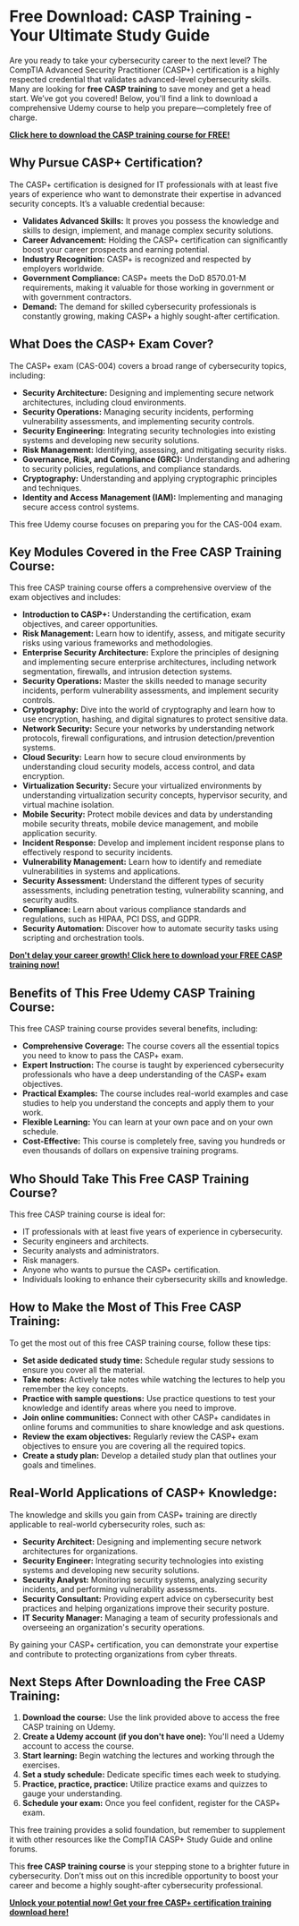 # Free Download: CASP Training - Your Ultimate Study Guide

Are you ready to take your cybersecurity career to the next level? The CompTIA Advanced Security Practitioner (CASP+) certification is a highly respected credential that validates advanced-level cybersecurity skills. Many are looking for **free CASP training** to save money and get a head start. We’ve got you covered! Below, you'll find a link to download a comprehensive Udemy course to help you prepare—completely free of charge.

[**Click here to download the CASP training course for FREE!**](https://udemywork.com/casp-training)

## Why Pursue CASP+ Certification?

The CASP+ certification is designed for IT professionals with at least five years of experience who want to demonstrate their expertise in advanced security concepts. It’s a valuable credential because:

*   **Validates Advanced Skills:** It proves you possess the knowledge and skills to design, implement, and manage complex security solutions.
*   **Career Advancement:** Holding the CASP+ certification can significantly boost your career prospects and earning potential.
*   **Industry Recognition:** CASP+ is recognized and respected by employers worldwide.
*   **Government Compliance:** CASP+ meets the DoD 8570.01-M requirements, making it valuable for those working in government or with government contractors.
*   **Demand:** The demand for skilled cybersecurity professionals is constantly growing, making CASP+ a highly sought-after certification.

## What Does the CASP+ Exam Cover?

The CASP+ exam (CAS-004) covers a broad range of cybersecurity topics, including:

*   **Security Architecture:** Designing and implementing secure network architectures, including cloud environments.
*   **Security Operations:** Managing security incidents, performing vulnerability assessments, and implementing security controls.
*   **Security Engineering:** Integrating security technologies into existing systems and developing new security solutions.
*   **Risk Management:** Identifying, assessing, and mitigating security risks.
*   **Governance, Risk, and Compliance (GRC):** Understanding and adhering to security policies, regulations, and compliance standards.
*   **Cryptography:** Understanding and applying cryptographic principles and techniques.
*   **Identity and Access Management (IAM):** Implementing and managing secure access control systems.

This free Udemy course focuses on preparing you for the CAS-004 exam.

## Key Modules Covered in the Free CASP Training Course:

This free CASP training course offers a comprehensive overview of the exam objectives and includes:

*   **Introduction to CASP+:** Understanding the certification, exam objectives, and career opportunities.
*   **Risk Management:** Learn how to identify, assess, and mitigate security risks using various frameworks and methodologies.
*   **Enterprise Security Architecture:** Explore the principles of designing and implementing secure enterprise architectures, including network segmentation, firewalls, and intrusion detection systems.
*   **Security Operations:** Master the skills needed to manage security incidents, perform vulnerability assessments, and implement security controls.
*   **Cryptography:** Dive into the world of cryptography and learn how to use encryption, hashing, and digital signatures to protect sensitive data.
*   **Network Security:** Secure your networks by understanding network protocols, firewall configurations, and intrusion detection/prevention systems.
*   **Cloud Security:** Learn how to secure cloud environments by understanding cloud security models, access control, and data encryption.
*   **Virtualization Security:** Secure your virtualized environments by understanding virtualization security concepts, hypervisor security, and virtual machine isolation.
*   **Mobile Security:** Protect mobile devices and data by understanding mobile security threats, mobile device management, and mobile application security.
*   **Incident Response:** Develop and implement incident response plans to effectively respond to security incidents.
*   **Vulnerability Management:** Learn how to identify and remediate vulnerabilities in systems and applications.
*   **Security Assessment:** Understand the different types of security assessments, including penetration testing, vulnerability scanning, and security audits.
*   **Compliance:** Learn about various compliance standards and regulations, such as HIPAA, PCI DSS, and GDPR.
*   **Security Automation:** Discover how to automate security tasks using scripting and orchestration tools.

[**Don't delay your career growth! Click here to download your FREE CASP training now!**](https://udemywork.com/casp-training)

## Benefits of This Free Udemy CASP Training Course:

This free CASP training course provides several benefits, including:

*   **Comprehensive Coverage:** The course covers all the essential topics you need to know to pass the CASP+ exam.
*   **Expert Instruction:** The course is taught by experienced cybersecurity professionals who have a deep understanding of the CASP+ exam objectives.
*   **Practical Examples:** The course includes real-world examples and case studies to help you understand the concepts and apply them to your work.
*   **Flexible Learning:** You can learn at your own pace and on your own schedule.
*   **Cost-Effective:** This course is completely free, saving you hundreds or even thousands of dollars on expensive training programs.

## Who Should Take This Free CASP Training Course?

This free CASP training course is ideal for:

*   IT professionals with at least five years of experience in cybersecurity.
*   Security engineers and architects.
*   Security analysts and administrators.
*   Risk managers.
*   Anyone who wants to pursue the CASP+ certification.
*   Individuals looking to enhance their cybersecurity skills and knowledge.

## How to Make the Most of This Free CASP Training:

To get the most out of this free CASP training course, follow these tips:

*   **Set aside dedicated study time:** Schedule regular study sessions to ensure you cover all the material.
*   **Take notes:** Actively take notes while watching the lectures to help you remember the key concepts.
*   **Practice with sample questions:** Use practice questions to test your knowledge and identify areas where you need to improve.
*   **Join online communities:** Connect with other CASP+ candidates in online forums and communities to share knowledge and ask questions.
*   **Review the exam objectives:** Regularly review the CASP+ exam objectives to ensure you are covering all the required topics.
*   **Create a study plan:** Develop a detailed study plan that outlines your goals and timelines.

## Real-World Applications of CASP+ Knowledge:

The knowledge and skills you gain from CASP+ training are directly applicable to real-world cybersecurity roles, such as:

*   **Security Architect:** Designing and implementing secure network architectures for organizations.
*   **Security Engineer:** Integrating security technologies into existing systems and developing new security solutions.
*   **Security Analyst:** Monitoring security systems, analyzing security incidents, and performing vulnerability assessments.
*   **Security Consultant:** Providing expert advice on cybersecurity best practices and helping organizations improve their security posture.
*   **IT Security Manager:** Managing a team of security professionals and overseeing an organization's security operations.

By gaining your CASP+ certification, you can demonstrate your expertise and contribute to protecting organizations from cyber threats.

## Next Steps After Downloading the Free CASP Training:

1.  **Download the course:** Use the link provided above to access the free CASP training on Udemy.
2.  **Create a Udemy account (if you don't have one):** You'll need a Udemy account to access the course.
3.  **Start learning:** Begin watching the lectures and working through the exercises.
4.  **Set a study schedule:** Dedicate specific times each week to studying.
5.  **Practice, practice, practice:** Utilize practice exams and quizzes to gauge your understanding.
6.  **Schedule your exam:** Once you feel confident, register for the CASP+ exam.

This free training provides a solid foundation, but remember to supplement it with other resources like the CompTIA CASP+ Study Guide and online forums.

This **free CASP training course** is your stepping stone to a brighter future in cybersecurity. Don’t miss out on this incredible opportunity to boost your career and become a highly sought-after cybersecurity professional.

[**Unlock your potential now! Get your free CASP+ certification training download here!**](https://udemywork.com/casp-training)
